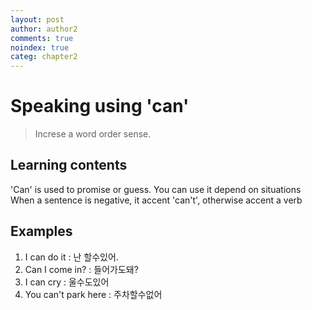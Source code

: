 ```yaml
---
layout: post
author: author2
comments: true
noindex: true
categ: chapter2
---
```

# Speaking using 'can'
>Increse a word order sense.

## Learning contents
'Can' is used to promise or guess.
You can use it depend on situations
When a sentence is negative, it accent 'can't',  otherwise accent a verb

## Examples
1. I can do it 
: 난 할수있어.
2. Can I come in? 
: 들어가도돼?
3. I can cry 
: 울수도있어
4. You can't park here
: 주차할수없어
